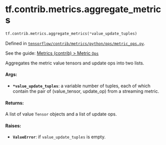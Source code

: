 <div itemscope itemtype="http://developers.google.com/ReferenceObject">
<meta itemprop="name" content="tf.contrib.metrics.aggregate_metrics" />
</div>

# tf.contrib.metrics.aggregate_metrics

``` python
tf.contrib.metrics.aggregate_metrics(*value_update_tuples)
```



Defined in [`tensorflow/contrib/metrics/python/ops/metric_ops.py`](https://www.tensorflow.org/code/tensorflow/contrib/metrics/python/ops/metric_ops.py).

See the guide: [Metrics (contrib) > Metric `Ops`](../../../../../api_guides/python/contrib.metrics.md#Metric_Ops_)

Aggregates the metric value tensors and update ops into two lists.

#### Args:

* <b>`*value_update_tuples`</b>: a variable number of tuples, each of which contain the
    pair of (value_tensor, update_op) from a streaming metric.


#### Returns:

A list of value `Tensor` objects and a list of update ops.


#### Raises:

* <b>`ValueError`</b>: if `value_update_tuples` is empty.